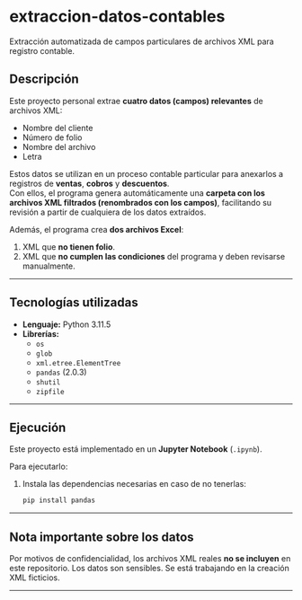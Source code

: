 # extraccion-datos-contables
Extracción automatizada de campos particulares de archivos XML para registro contable.

## Descripción

Este proyecto personal extrae **cuatro datos (campos) relevantes** de archivos XML:
- Nombre del cliente  
- Número de folio  
- Nombre del archivo  
- Letra  

Estos datos se utilizan en un proceso contable particular para anexarlos a registros de **ventas**, **cobros** y **descuentos**.  
Con ellos, el programa genera automáticamente una **carpeta con los archivos XML filtrados (renombrados con los campos)**, facilitando su revisión a partir de cualquiera de los datos extraídos.

Además, el programa crea **dos archivos Excel**:
1. XML que **no tienen folio**.  
2. XML que **no cumplen las condiciones** del programa y deben revisarse manualmente.

---

## Tecnologías utilizadas

* **Lenguaje:** Python 3.11.5  
* **Librerías:**
  * `os`
  * `glob`
  * `xml.etree.ElementTree`
  * `pandas` (2.0.3)
  * `shutil`
  * `zipfile`

---

## Ejecución

Este proyecto está implementado en un **Jupyter Notebook** (`.ipynb`).

Para ejecutarlo:

1. Instala las dependencias necesarias en caso de no tenerlas:
   ```bash
   pip install pandas

---

## Nota importante sobre los datos

Por motivos de confidencialidad, los archivos XML reales **no se incluyen** en este repositorio. Los datos son sensibles. Se está trabajando en la creación XML ficticios. 

---

